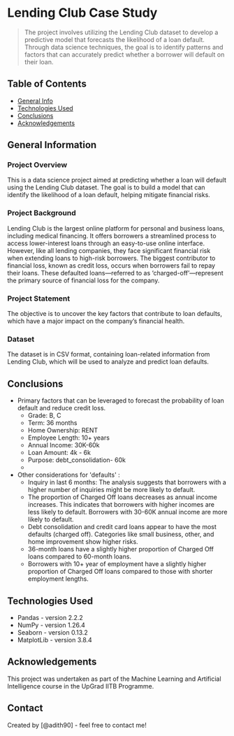 # Lending Club Case Study
> The project involves utilizing the Lending Club dataset to develop a predictive model that forecasts the likelihood of a loan default. Through data science techniques, the goal is to identify patterns and factors that can accurately predict whether a borrower will default on their loan.


## Table of Contents
* [General Info](#general-information)
* [Technologies Used](#technologies-used)
* [Conclusions](#conclusions)
* [Acknowledgements](#acknowledgements)

<!-- You can include any other section that is pertinent to your problem -->

## General Information

### Project Overview
This is a data science project aimed at predicting whether a loan will default using the Lending Club dataset. The goal is to build a model that can identify the likelihood of a loan default, helping mitigate financial risks.

### Project Background
Lending Club is the largest online platform for personal and business loans, including medical financing. It offers borrowers a streamlined process to access lower-interest loans through an easy-to-use online interface. However, like all lending companies, they face significant financial risk when extending loans to high-risk borrowers. The biggest contributor to financial loss, known as credit loss, occurs when borrowers fail to repay their loans. These defaulted loans—referred to as ‘charged-off’—represent the primary source of financial loss for the company.

### Project Statement
The objective is to uncover the key factors that contribute to loan defaults, which have a major impact on the company’s financial health.

### Dataset
The dataset is in CSV format, containing loan-related information from Lending Club, which will be used to analyze and predict loan defaults.

<!-- You don't have to answer all the questions - just the ones relevant to your project. -->

## Conclusions
- Primary factors that can be leveraged to forecast the probability of loan default and reduce credit loss.
    - Grade: B, C
    - Term: 36 months
    - Home Ownership: RENT
    - Employee Length: 10+ years
    - Annual Income: 30K-60k
    - Loan Amount: 4k - 6k
    - Purpose: debt_consolidation- 60k
    - 
- Other considerations for 'defaults' :
    - Inquiry in last 6 months: The analysis suggests that borrowers with a higher number of inquiries might be more likely to default.
    - The proportion of Charged Off loans decreases as annual income increases. This indicates that borrowers with higher incomes are less likely to default. Borrowers with 30-60K annual income are more likely to default.
    - Debt consolidation and credit card loans appear to have the most defaults (charged off). Categories like small business, other, and home improvement show higher risks.
    - 36-month loans have a slightly higher proportion of Charged Off loans compared to 60-month loans.
    - Borrowers with 10+ year of employment have a slightly higher proportion of Charged Off loans compared to those with shorter employment lengths.

<!-- You don't have to answer all the questions - just the ones relevant to your project. -->


## Technologies Used
- Pandas     - version 2.2.2
- NumPy      - version 1.26.4
- Seaborn    - version 0.13.2
- MatplotLib - version 3.8.4
   

<!-- As the libraries versions keep on changing, it is recommended to mention the version of library used in this project -->

## Acknowledgements
This project was undertaken as part of the Machine Learning and Artificial Intelligence course in the UpGrad IITB Programme. 

## Contact
Created by [@adith90] - feel free to contact me!


<!-- Optional -->
<!-- ## License -->
<!-- This project is open source and available under the [... License](). -->

<!-- You don't have to include all sections - just the one's relevant to your project -->
